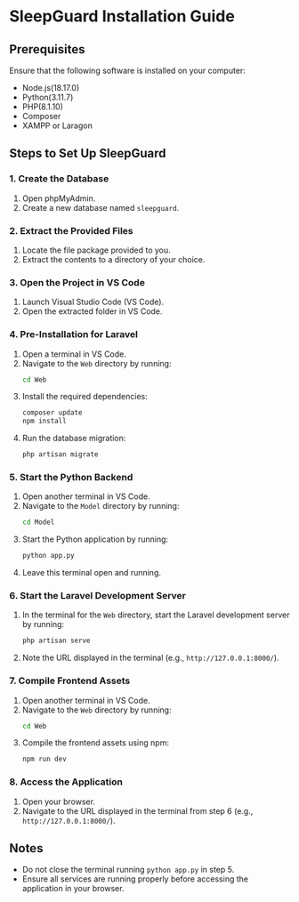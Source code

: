 # SleepGuard Installation Guide

## Prerequisites
Ensure that the following software is installed on your computer:
- Node.js(18.17.0)
- Python(3.11.7)
- PHP(8.1.10)
- Composer
- XAMPP or Laragon

## Steps to Set Up SleepGuard

### 1. Create the Database
1. Open phpMyAdmin.
2. Create a new database named `sleepguard`.

### 2. Extract the Provided Files
1. Locate the file package provided to you.
2. Extract the contents to a directory of your choice.

### 3. Open the Project in VS Code
1. Launch Visual Studio Code (VS Code).
2. Open the extracted folder in VS Code.

### 4. Pre-Installation for Laravel
1. Open a terminal in VS Code.
2. Navigate to the `Web` directory by running:
   ```bash
   cd Web
   ```
3. Install the required dependencies:
   ```bash
   composer update
   npm install
   ```
4. Run the database migration:
   ```bash
   php artisan migrate
   ```

### 5. Start the Python Backend
1. Open another terminal in VS Code.
2. Navigate to the `Model` directory by running:
   ```bash
   cd Model
   ```
3. Start the Python application by running:
   ```bash
   python app.py
   ```
4. Leave this terminal open and running.

### 6. Start the Laravel Development Server
1. In the terminal for the `Web` directory, start the Laravel development server by running:
   ```bash
   php artisan serve
   ```
2. Note the URL displayed in the terminal (e.g., `http://127.0.0.1:8000/`).

### 7. Compile Frontend Assets
1. Open another terminal in VS Code.
2. Navigate to the `Web` directory by running:
   ```bash
   cd Web
   ```
3. Compile the frontend assets using npm:
   ```bash
   npm run dev
   ```

### 8. Access the Application
1. Open your browser.
2. Navigate to the URL displayed in the terminal from step 6 (e.g., `http://127.0.0.1:8000/`).

## Notes
- Do not close the terminal running `python app.py` in step 5.
- Ensure all services are running properly before accessing the application in your browser.

